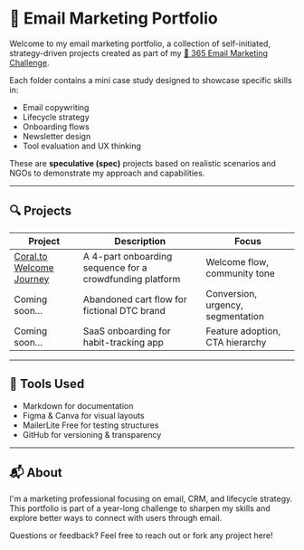 # 📨 Email Marketing Portfolio

Welcome to my email marketing portfolio, a collection of self-initiated, strategy-driven projects created as part of my [📨 365 Email Marketing Challenge](https://wilkinsmorales.com/365-email-marketing/).

Each folder contains a mini case study designed to showcase specific skills in:
- Email copywriting
- Lifecycle strategy
- Onboarding flows
- Newsletter design
- Tool evaluation and UX thinking

These are **speculative (spec)** projects based on realistic scenarios and NGOs to demonstrate my approach and capabilities.

---

## 🔍 Projects

| Project | Description | Focus |
|--------|-------------|-------|
| [Coral.to Welcome Journey](./coral-to-welcome-journey) | A 4-part onboarding sequence for a crowdfunding platform | Welcome flow, community tone |
| Coming soon... | Abandoned cart flow for fictional DTC brand | Conversion, urgency, segmentation |
| Coming soon... | SaaS onboarding for habit-tracking app | Feature adoption, CTA hierarchy |

---

## 🧰 Tools Used

- Markdown for documentation
- Figma & Canva for visual layouts
- MailerLite Free for testing structures
- GitHub for versioning & transparency

---

## 📬 About

I'm a marketing professional focusing on email, CRM, and lifecycle strategy. This portfolio is part of a year-long challenge to sharpen my skills and explore better ways to connect with users through email.

Questions or feedback? Feel free to reach out or fork any project here!

